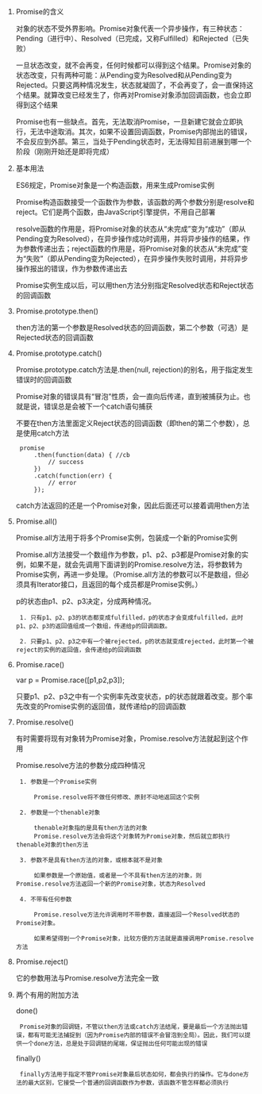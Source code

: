 1. Promise的含义

    对象的状态不受外界影响。Promise对象代表一个异步操作，有三种状态：Pending（进行中）、Resolved（已完成，又称Fulfilled）和Rejected（已失败）

    一旦状态改变，就不会再变，任何时候都可以得到这个结果。Promise对象的状态改变，只有两种可能：从Pending变为Resolved和从Pending变为Rejected。只要这两种情况发生，状态就凝固了，不会再变了，会一直保持这个结果。就算改变已经发生了，你再对Promise对象添加回调函数，也会立即得到这个结果

    Promise也有一些缺点。首先，无法取消Promise，一旦新建它就会立即执行，无法中途取消。其次，如果不设置回调函数，Promise内部抛出的错误，不会反应到外部。第三，当处于Pending状态时，无法得知目前进展到哪一个阶段（刚刚开始还是即将完成）

2. 基本用法

    ES6规定，Promise对象是一个构造函数，用来生成Promise实例

    Promise构造函数接受一个函数作为参数，该函数的两个参数分别是resolve和reject。它们是两个函数，由JavaScript引擎提供，不用自己部署

    resolve函数的作用是，将Promise对象的状态从“未完成”变为“成功”（即从Pending变为Resolved），在异步操作成功时调用，并将异步操作的结果，作为参数传递出去；reject函数的作用是，将Promise对象的状态从“未完成”变为“失败”（即从Pending变为Rejected），在异步操作失败时调用，并将异步操作报出的错误，作为参数传递出去

    Promise实例生成以后，可以用then方法分别指定Resolved状态和Reject状态的回调函数

3. Promise.prototype.then()

    then方法的第一个参数是Resolved状态的回调函数，第二个参数（可选）是Rejected状态的回调函数

4. Promise.prototype.catch()

    Promise.prototype.catch方法是.then(null, rejection)的别名，用于指定发生错误时的回调函数

    Promise对象的错误具有“冒泡”性质，会一直向后传递，直到被捕获为止。也就是说，错误总是会被下一个catch语句捕获

    不要在then方法里面定义Reject状态的回调函数（即then的第二个参数），总是使用catch方法

        promise
            .then(function(data) { //cb
                // success
            })
            .catch(function(err) {
                // error
            });

    catch方法返回的还是一个Promise对象，因此后面还可以接着调用then方法
        
5. Promise.all()

    Promise.all方法用于将多个Promise实例，包装成一个新的Promise实例

    Promise.all方法接受一个数组作为参数，p1、p2、p3都是Promise对象的实例，如果不是，就会先调用下面讲到的Promise.resolve方法，将参数转为Promise实例，再进一步处理。（Promise.all方法的参数可以不是数组，但必须具有Iterator接口，且返回的每个成员都是Promise实例。）

    p的状态由p1、p2、p3决定，分成两种情况。

        1. 只有p1、p2、p3的状态都变成fulfilled，p的状态才会变成fulfilled，此时p1、p2、p3的返回值组成一个数组，传递给p的回调函数。

        2. 只要p1、p2、p3之中有一个被rejected，p的状态就变成rejected，此时第一个被reject的实例的返回值，会传递给p的回调函数

6. Promise.race()

    var p = Promise.race([p1,p2,p3]);

    只要p1、p2、p3之中有一个实例率先改变状态，p的状态就跟着改变。那个率先改变的Promise实例的返回值，就传递给p的回调函数

7. Promise.resolve()

    有时需要将现有对象转为Promise对象，Promise.resolve方法就起到这个作用

    Promise.resolve方法的参数分成四种情况

        1. 参数是一个Promise实例

            Promise.resolve将不做任何修改、原封不动地返回这个实例

        2. 参数是一个thenable对象

            thenable对象指的是具有then方法的对象
            Promise.resolve方法会将这个对象转为Promise对象，然后就立即执行thenable对象的then方法

        3. 参数不是具有then方法的对象，或根本就不是对象

            如果参数是一个原始值，或者是一个不具有then方法的对象，则Promise.resolve方法返回一个新的Promise对象，状态为Resolved

        4. 不带有任何参数

            Promise.resolve方法允许调用时不带参数，直接返回一个Resolved状态的Promise对象。

	        如果希望得到一个Promise对象，比较方便的方法就是直接调用Promise.resolve方法

8. Promise.reject()

    它的参数用法与Promise.resolve方法完全一致

9. 两个有用的附加方法

    done()

        Promise对象的回调链，不管以then方法或catch方法结尾，要是最后一个方法抛出错误，都有可能无法捕捉到（因为Promise内部的错误不会冒泡到全局）。因此，我们可以提供一个done方法，总是处于回调链的尾端，保证抛出任何可能出现的错误

    finally()

        finally方法用于指定不管Promise对象最后状态如何，都会执行的操作。它与done方法的最大区别，它接受一个普通的回调函数作为参数，该函数不管怎样都必须执行


